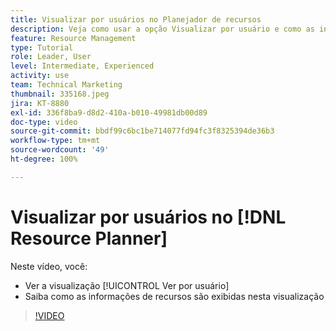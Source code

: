 ```yaml
---
title: Visualizar por usuários no Planejador de recursos
description: Veja como usar a opção Visualizar por usuário e como as informações dos recursos são exibidas nesta visualização.
feature: Resource Management
type: Tutorial
role: Leader, User
level: Intermediate, Experienced
activity: use
team: Technical Marketing
thumbnail: 335168.jpeg
jira: KT-8880
exl-id: 336f8ba9-d8d2-410a-b010-49981db00d89
doc-type: video
source-git-commit: bbdf99c6bc1be714077fd94fc3f8325394de36b3
workflow-type: tm+mt
source-wordcount: '49'
ht-degree: 100%

---
```


# Visualizar por usuários no [!DNL Resource Planner]

Neste vídeo, você:

* Ver a visualização [!UICONTROL Ver por usuário]
* Saiba como as informações de recursos são exibidas nesta visualização


>[!VIDEO](https://video.tv.adobe.com/v/335168/?quality=12&learn=on&enablevpops=1)
